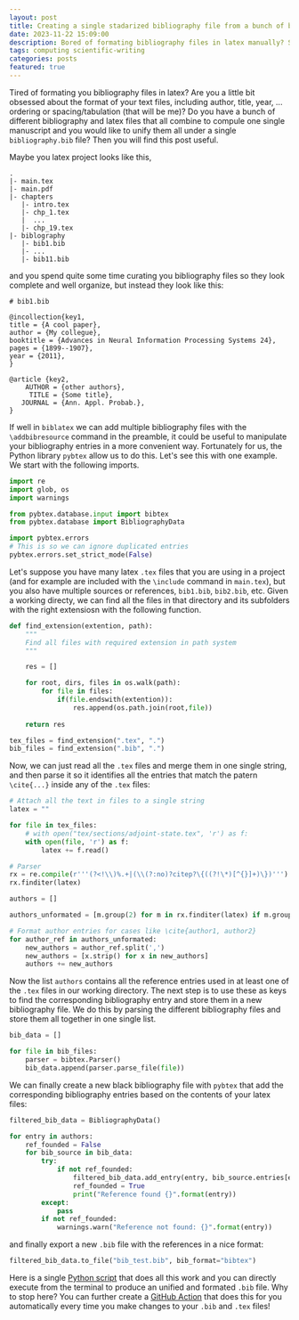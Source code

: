 ```yaml
---
layout: post
title: Creating a single stadarized bibliography file from a bunch of bibliography and latex files
date: 2023-11-22 15:09:00
description: Bored of formating bibliography files in latex manually? Solve this for good.
tags: computing scientific-writing
categories: posts
featured: true
---
```


Tired of formating you bibliography files in latex? Are you a little bit obsessed about the format of your text files, including author, title, year, ... ordering or spacing/tabulation (that will be me)? Do you have a bunch of different bibliography and latex files that all combine to compule one single manuscript and you would like to unify them all under a single `bibliography.bib` file? Then you will find this post useful. 

Maybe you latex project looks like this, 
```
.
|- main.tex
|- main.pdf
|- chapters
   |- intro.tex
   |- chp_1.tex
   |  ...
   |- chp_19.tex
|- biblography
   |- bib1.bib
   |- ...
   |- bib11.bib
```
and you spend quite some time curating you bibliography files so they look complete and well organize, but instead they look like this: 
```
# bib1.bib

@incollection{key1,
title = {A cool paper},
author = {My collegue},
booktitle = {Advances in Neural Information Processing Systems 24},
pages = {1899--1907},
year = {2011},
}

@article {key2,
    AUTHOR = {other authors},
     TITLE = {Some title},
   JOURNAL = {Ann. Appl. Probab.},
}
```

If well in `biblatex` we can add multiple bibliography files with the `\addbibresource` command in the preamble, it could be useful to manipulate your bibliography entries in a more convenient way. Fortunately for us, the Python library `pybtex` allow us to do this. Let's see this with one example. We start with the following imports. 
```python
import re
import glob, os
import warnings

from pybtex.database.input import bibtex
from pybtex.database import BibliographyData

import pybtex.errors
# This is so we can ignore duplicated entries
pybtex.errors.set_strict_mode(False)
```

Let's suppose you have many latex `.tex` files that you are using in a project (and for example are included with the `\include` command in `main.tex`), but you also have multiple sources or references, `bib1.bib`, `bib2.bib`, etc. Given a working directy, we can find all the files in that directory and its subfolders with the right extensiosn with the following function.
```python
def find_extension(extention, path):
    """
    Find all files with required extension in path system
    """

    res = []   

    for root, dirs, files in os.walk(path):
        for file in files:
            if(file.endswith(extention)):
                res.append(os.path.join(root,file))
                
    return res

tex_files = find_extension(".tex", ".")
bib_files = find_extension(".bib", ".")
```
Now, we can just read all the `.tex` files and merge them in one single string, and then parse it so it identifies all the entries that match the patern `\cite{...}` inside any of the `.tex` files:
```python
# Attach all the text in files to a single string
latex = ""

for file in tex_files:
    # with open("tex/sections/adjoint-state.tex", 'r') as f:
    with open(file, 'r') as f:
        latex += f.read()

# Parser
rx = re.compile(r'''(?<!\\)%.+|(\\(?:no)?citep?\{((?!\*)[^{}]+)\})''')
rx.finditer(latex)

authors = []

authors_unformated = [m.group(2) for m in rx.finditer(latex) if m.group(2)]

# Format author entries for cases like \cite{author1, author2}
for author_ref in authors_unformated:
    new_authors = author_ref.split(',')
    new_authors = [x.strip() for x in new_authors]
    authors += new_authors
```
Now the list `authors` contains all the reference entries used in at least one of the `.tex` files in our working directory. The next step is to use these as keys to find the corresponding bibliography entry and store them in a new bibliography file. We do this by parsing the different bibliography files and store them all together in one single list. 
```python
bib_data = []

for file in bib_files:
    parser = bibtex.Parser()
    bib_data.append(parser.parse_file(file))
```
We can finally create a new black bibliography file with `pybtex` that add the corresponding bibliography entries based on the contents of your latex files:
```python
filtered_bib_data = BibliographyData()

for entry in authors: 
    ref_founded = False
    for bib_source in bib_data:
        try:
            if not ref_founded:
                filtered_bib_data.add_entry(entry, bib_source.entries[entry])
                ref_founded = True
                print("Reference found {}".format(entry))
        except:
            pass
        if not ref_founded:
            warnings.warn("Reference not found: {}".format(entry))
```
and finally export a new `.bib` file with the references in a nice format: 
```python
filtered_bib_data.to_file("bib_test.bib", bib_format="bibtex")
```

Here is a single [Python script](https://github.com/facusapienza21/DiffEqSensitivity-Review/blob/main/.utils/biblatex_merger.py) that does all this work and you can directly execute from the terminal to produce an unified and formated `.bib` file. Why to stop here? You can further create a [GitHub Action](https://github.com/facusapienza21/DiffEqSensitivity-Review/blob/main/.github/workflows/biblatex.yml) that does this for you automatically every time you make changes to your `.bib` and `.tex` files!  